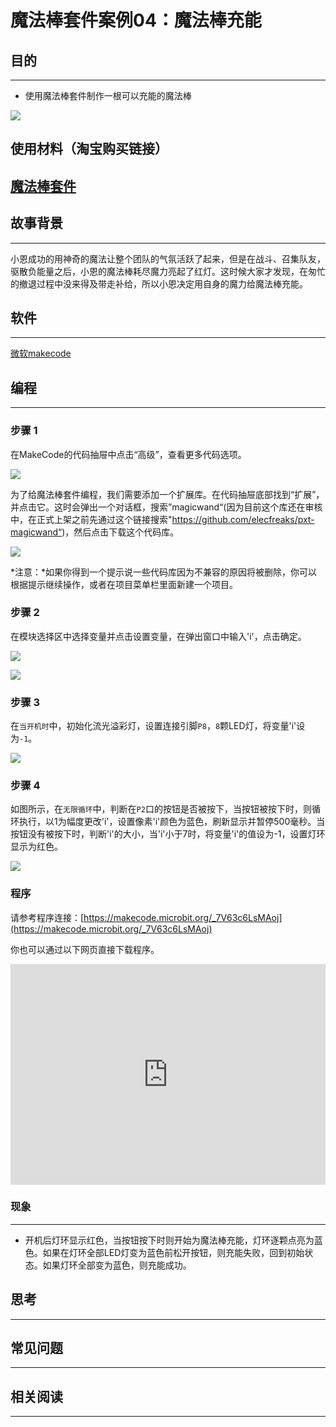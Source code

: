 # 魔法棒套件案例04：魔法棒充能

## 目的
---

- 使用魔法棒套件制作一根可以充能的魔法棒

![](./images/magicwand_case_01_01.png)


## 使用材料（淘宝购买链接）
[魔法棒套件](https://item.taobao.com/item.htm?ft=t&id=632389740329)
---



## 故事背景
---
小恩成功的用神奇的魔法让整个团队的气氛活跃了起来，但是在战斗、召集队友，驱散负能量之后，小恩的魔法棒耗尽魔力亮起了红灯。这时候大家才发现，在匆忙的撤退过程中没来得及带走补给，所以小恩决定用自身的魔力给魔法棒充能。

## 软件
---

[微软makecode](https://makecode.microbit.org/#)

## 编程
---

### 步骤 1
在MakeCode的代码抽屉中点击“高级”，查看更多代码选项。

![](./images/magicwand_case_01_02.png)

为了给魔法棒套件编程，我们需要添加一个扩展库。在代码抽屉底部找到“扩展”，并点击它。这时会弹出一个对话框，搜索”magicwand“(因为目前这个库还在审核中，在正式上架之前先通过这个链接搜索"https://github.com/elecfreaks/pxt-magicwand“)，然后点击下载这个代码库。

![](./images/magicwand_case_01_03.png)

*注意：*如果你得到一个提示说一些代码库因为不兼容的原因将被删除，你可以根据提示继续操作，或者在项目菜单栏里面新建一个项目。
### 步骤 2
在模块选择区中选择变量并点击设置变量，在弹出窗口中输入'i'，点击确定。



![](./images/magicwand_case_03_04.png)


![](./images/magicwand_case_03_05.png)


### 步骤 3
在`当开机时`中，初始化流光溢彩灯，设置连接引脚`P8`，`8`颗LED灯，将变量'i'设为`-1`。

![](./images/magicwand_case_04_07.png)


### 步骤 4

如图所示，在`无限循环`中，判断在`P2`口的按钮是否被按下，当按钮被按下时，则循环执行，以1为幅度更改'i'，设置像素'i'颜色为蓝色，刷新显示并暂停500毫秒。当按钮没有被按下时，判断'i'的大小，当'i'小于7时，将变量'i'的值设为-1，设置灯环显示为红色。


![](./images/magicwand_case_04_08.png)

### 程序

请参考程序连接：[https://makecode.microbit.org/_7V63c6LsMAoj](https://makecode.microbit.org/_7V63c6LsMAoj)

你也可以通过以下网页直接下载程序。

<div style="position:relative;height:0;padding-bottom:70%;overflow:hidden;"><iframe style="position:absolute;top:0;left:0;width:100%;height:100%;" src="https://makecode.microbit.org/#pub:_7V63c6LsMAoj]" frameborder="0" sandbox="allow-popups allow-forms allow-scripts allow-same-origin"></iframe></div>  

### 现象
---
- 开机后灯环显示红色，当按钮按下时则开始为魔法棒充能，灯环逐颗点亮为蓝色。如果在灯环全部LED灯变为蓝色前松开按钮，则充能失败，回到初始状态。如果灯环全部变为蓝色，则充能成功。




## 思考
---

## 常见问题
---
## 相关阅读  
---
